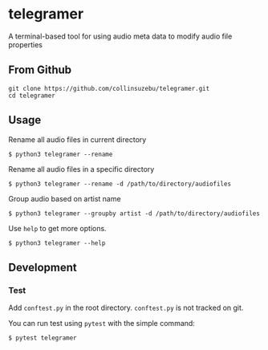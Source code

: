 # telegramer
A terminal-based tool for using audio meta data to modify audio file properties


## From Github

```
git clone https://github.com/collinsuzebu/telegramer.git
cd telegramer	
```

## Usage

Rename all audio files in current directory

`$ python3 telegramer --rename`

Rename all audio files in a specific directory

`$ python3 telegramer --rename -d /path/to/directory/audiofiles`

Group audio based on artist name

`$ python3 telegramer --groupby artist -d /path/to/directory/audiofiles`


Use `help` to get more options.

`$ python3 telegramer --help`



## Development

### Test

Add `conftest.py` in the root directory. `conftest.py` is not tracked on git.

You can run test using `pytest` with the simple command:

`$ pytest telegramer`
